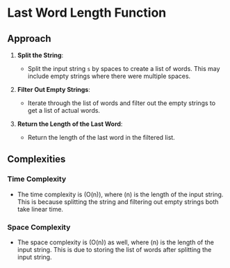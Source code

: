 # Last Word Length Function

## Approach

1. **Split the String**:
   - Split the input string `s` by spaces to create a list of words. This may include empty strings where there were multiple spaces.

2. **Filter Out Empty Strings**:
   - Iterate through the list of words and filter out the empty strings to get a list of actual words.

3. **Return the Length of the Last Word**:
   - Return the length of the last word in the filtered list.

## Complexities

### Time Complexity
- The time complexity is \(O(n)\), where \(n\) is the length of the input string. This is because splitting the string and filtering out empty strings both take linear time.

### Space Complexity
- The space complexity is \(O(n)\) as well, where \(n\) is the length of the input string. This is due to storing the list of words after splitting the input string.


